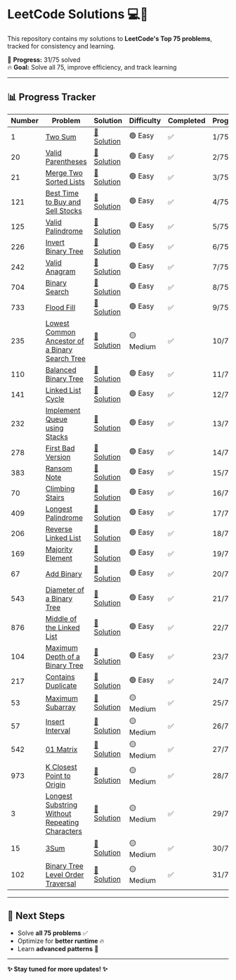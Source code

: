 # LeetCode Solutions 💻🚀  

This repository contains my solutions to **LeetCode's Top 75 problems**, tracked for consistency and learning.  

📌 **Progress:** 31/75 solved  
🔥 **Goal:** Solve all 75, improve efficiency, and track learning  

---

## 📊 Progress Tracker  

| Number | Problem | Solution | Difficulty | Completed | Progress |
| --- | --- | --- | --- | --- | --- |
| 1 | [Two Sum](https://leetcode.com/problems/two-sum/) | [🔗 Solution](./001_two_sum.py) | 🟢 Easy | ✅ | 1/75 |
| 20 | [Valid Parentheses](https://leetcode.com/problems/valid-parentheses/) | [🔗 Solution](./020_valid_parentheses.py) | 🟢 Easy | ✅ | 2/75 |
| 21 | [Merge Two Sorted Lists](https://leetcode.com/problems/merge-two-sorted-lists/) | [🔗 Solution](./021_merge_sorted_lists.py) | 🟢 Easy | ✅ | 3/75 |
| 121 | [Best Time to Buy and Sell Stocks](https://leetcode.com/problems/best-time-to-buy-and-sell-stock/) | [🔗 Solution](./121_best_time_to_buy_sell.py) | 🟢 Easy | ✅ | 4/75 |
| 125 | [Valid Palindrome](https://leetcode.com/problems/valid-palindrome/) | [🔗 Solution](./125_valid_palindrome.py) | 🟢 Easy | ✅ | 5/75 |
| 226 | [Invert Binary Tree](https://leetcode.com/problems/invert-binary-tree/) | [🔗 Solution](./226_invert_binary_tree.py) | 🟢 Easy | ✅ | 6/75 |
| 242 | [Valid Anagram](https://leetcode.com/problems/valid-anagram/) | [🔗 Solution](./242_valid_anagram.py) | 🟢 Easy | ✅ | 7/75 |
| 704 | [Binary Search](https://leetcode.com/problems/binary-search/) | [🔗 Solution](./704_binary_search.py) | 🟢 Easy | ✅ | 8/75 |
| 733 | [Flood Fill](https://leetcode.com/problems/flood-fill/) | [🔗 Solution](./733_flood_fill.py) | 🟢 Easy | ✅ | 9/75 |
| 235 | [Lowest Common Ancestor of a Binary Search Tree](https://leetcode.com/problems/lowest-common-ancestor-of-a-binary-search-tree/) | [🔗 Solution](./235_lowest_common_ancestor.py) | 🟡 Medium | ✅ | 10/75 |
| 110 | [Balanced Binary Tree](https://leetcode.com/problems/balanced-binary-tree/) | [🔗 Solution](./110_balanced_binary_tree.py) | 🟢 Easy | ✅ | 11/75 |
| 141 | [Linked List Cycle](https://leetcode.com/problems/linked-list-cycle/) | [🔗 Solution](./141_linked_list_cycle.py) | 🟢 Easy | ✅ | 12/75 |
| 232 | [Implement Queue using Stacks](https://leetcode.com/problems/implement-queue-using-stacks/) | [🔗 Solution](./232_implement_queue.py) | 🟢 Easy | ✅ | 13/75 |
| 278 | [First Bad Version](https://leetcode.com/problems/first-bad-version/) | [🔗 Solution](./278_first_bad_version.py) | 🟢 Easy | ✅ | 14/75 |
| 383 | [Ransom Note](https://leetcode.com/problems/ransom-note/) | [🔗 Solution](./383_ransom_note.py) | 🟢 Easy | ✅ | 15/75 |
| 70 | [Climbing Stairs](https://leetcode.com/problems/climbing-stairs/) | [🔗 Solution](./070_climbing_stairs.py) | 🟢 Easy | ✅ | 16/75 |
| 409 | [Longest Palindrome](https://leetcode.com/problems/longest-palindrome/) | [🔗 Solution](./409_longest_palindrome.py) | 🟢 Easy | ✅ | 17/75 |
| 206 | [Reverse Linked List](https://leetcode.com/problems/reverse-linked-list/) | [🔗 Solution](./206_reverse_linked_list.py) | 🟢 Easy | ✅ | 18/75 |
| 169 | [Majority Element](https://leetcode.com/problems/majority-element/) | [🔗 Solution](./169_majority_element.py) | 🟢 Easy | ✅ | 19/75 |
| 67 | [Add Binary](https://leetcode.com/problems/add-binary/) | [🔗 Solution](./067_add_binary.py) | 🟢 Easy | ✅ | 20/75 |
| 543 | [Diameter of a Binary Tree](https://leetcode.com/problems/diameter-of-binary-tree/) | [🔗 Solution](./543_diameter_binary_tree.py) | 🟢 Easy | ✅ | 21/75 |
| 876 | [Middle of the Linked List](https://leetcode.com/problems/middle-of-the-linked-list/) | [🔗 Solution](./876_middle_linked_list.py) | 🟢 Easy | ✅ | 22/75 |
| 104 | [Maximum Depth of a Binary Tree](https://leetcode.com/problems/maximum-depth-of-binary-tree/) | [🔗 Solution](./104_maximum_depth.py) | 🟢 Easy | ✅ | 23/75 |
| 217 | [Contains Duplicate](https://leetcode.com/problems/contains-duplicate/) | [🔗 Solution](./217_contains_duplicate.py) | 🟢 Easy | ✅ | 24/75 |
| 53 | [Maximum Subarray](https://leetcode.com/problems/maximum-subarray/) | [🔗 Solution](./053_maximum_subarray.py) | 🟡 Medium | ✅ | 25/75 |
| 57 | [Insert Interval](https://leetcode.com/problems/insert-interval/) | [🔗 Solution](./057_insert_interval.py) | 🟡 Medium | ✅ | 26/75 |
| 542 | [01 Matrix](https://leetcode.com/problems/01-matrix/) | [🔗 Solution](./542_01_matrix.py) | 🟡 Medium | ✅ | 27/75 |
| 973 | [K Closest Point to Origin](https://leetcode.com/problems/k-closest-points-to-origin/) | [🔗 Solution](./973_k_closest_points.py) | 🟡 Medium | ✅ | 28/75 |
| 3 | [Longest Substring Without Repeating Characters](https://leetcode.com/problems/longest-substring-without-repeating-characters/) | [🔗 Solution](./003_longest_substring.py) | 🟡 Medium | ✅ | 29/75 |
| 15 | [3Sum](https://leetcode.com/problems/3sum/) | [🔗 Solution](./015_3sum.py) | 🟡 Medium | ✅ | 30/75 |
| 102 | [Binary Tree Level Order Traversal](https://leetcode.com/problems/binary-tree-level-order-traversal/) | [🔗 Solution](./102_binary_tree_level_order.py) | 🟡 Medium | ✅ | 31/75 |
<!--- 
| 133 | [Clone Graph](https://leetcode.com/problems/clone-graph/) | | 🟡 Medium | | |
| 150 | [Evaluate Reverse Polish Notation](https://leetcode.com/problems/evaluate-reverse-polish-notation/) | | 🟡 Medium | | |
| 207 | [Course Schedule](https://leetcode.com/problems/course-schedule/) | | 🟡 Medium | | |
| 208 | [Implement Trie (Prefix Tree)](https://leetcode.com/problems/implement-trie-prefix-tree/) | | 🟡 Medium | | |
| 322 | [Coin Change](https://leetcode.com/problems/coin-change/) | | 🟡 Medium | | |
| 238 | [Product of Array Except Self](https://leetcode.com/problems/product-of-array-except-self/) | | 🟡 Medium | | |
| 155 | [Min Stack](https://leetcode.com/problems/min-stack/) | | 🟡 Medium | | |
| 98 | [Validate Binary Search Tree](https://leetcode.com/problems/validate-binary-search-tree/) | | 🟡 Medium | | |
| 200 | [Number of Islands](https://leetcode.com/problems/number-of-islands/) | | 🟡 Medium | | |
| 994 | [Rotting Oranges](https://leetcode.com/problems/rotting-oranges/) | | 🟡 Medium | | |
| 33 | [Search in Rotated Sorted Array](https://leetcode.com/problems/search-in-rotated-sorted-array/) | | 🟡 Medium | | |
| 39 | [Combination Sum](https://leetcode.com/problems/combination-sum/) | | 🟡 Medium | | |
| 46 | [Permutations](https://leetcode.com/problems/permutations/) | | 🟡 Medium | | |
| 56 | [Merge Intervals](https://leetcode.com/problems/merge-intervals/) | | 🟡 Medium | | |
| 236 | [Lowest Common Ancestor of a Binary Tree](https://leetcode.com/problems/lowest-common-ancestor-of-a-binary-tree/description/) | [🔗 Solution](./236_lowest_common_ancestor.py) |  |  |  |
| 981 | [Time Based Key-Value Store](https://leetcode.com/problems/time-based-key-value-store/description/) | [🔗 Solution](./981_time_based_key_value_store.py) |  |  |  |
| 721 | [Accounts Merge](https://leetcode.com/problems/accounts-merge/description/) | [🔗 Solution](./721_accounts_merge.py) |  |  |  |
| 75 | [Sort Colors](https://leetcode.com/problems/sort-colors/description/) | [🔗 Solution](./075_sort_colors.py) |  |  |  |
| 139 | [Word Break](https://leetcode.com/problems/word-break/description/) | [🔗 Solution](./139_word_break.py) |  |  |  |
| 416 | [Partition Equal Subset Sum](https://leetcode.com/problems/partition-equal-subset-sum/description/) | [🔗 Solution](./416_partition_equal_subset_sum.py) |  |  |  |
| 8 | [String to Integer (atoi)](https://leetcode.com/problems/string-to-integer-atoi/description/) | [🔗 Solution](./008_string_to_integer.py) |  |  |  |
| 54 | [Spiral Matrix](https://leetcode.com/problems/spiral-matrix/description/) | [🔗 Solution](./054_spiral_matrix.py) |  |  |  |
| 78 | [Subsets](https://leetcode.com/problems/subsets/description/) | [🔗 Solution](./078_subsets.py) |  |  |  |
| 199 | [Binary Tree Right Side View](https://leetcode.com/problems/binary-tree-right-side-view/description/) | [🔗 Solution](./199_binary_tree_right_side_view.py) |  |  |  |
| 5 | [Longest Palindromic Substring](https://leetcode.com/problems/longest-palindromic-substring/description/) | [🔗 Solution](./005_longest_palindromic_substring.py) |  |  |  |
| 62 | [Unique Paths](https://leetcode.com/problems/unique-paths/description/) | [🔗 Solution](./062_unique_paths.py) |  |  |  |
| 105 | [Construct Binary Tree from Preorder and Inorder Traversal](https://leetcode.com/problems/construct-binary-tree-from-preorder-and-inorder-traversal/description/) | [🔗 Solution](./105_construct_binary_tree.py) |  |  |  |
| 11 | [Container With Most Water](https://leetcode.com/problems/container-with-most-water/description/) | [🔗 Solution](./011_container_with_most_water.py) |  |  |  |
| 17 | [Letter Combinations of a Phone Number](https://leetcode.com/problems/letter-combinations-of-a-phone-number/description/) | [🔗 Solution](./017_letter_combinations.py) |  |  |  |
| 79 | [Word Search](https://leetcode.com/problems/word-search/description/) | [🔗 Solution](./079_word_search.py) |  |  |  |
| 438 | [Find All Anagrams in a String](https://leetcode.com/problems/find-all-anagrams-in-a-string/description/) | [🔗 Solution](./438_find_all_anagrams.py) |  |  |  |
| 310 | [Minimum Height Trees](https://leetcode.com/problems/minimum-height-trees/description/) | [🔗 Solution](./310_minimum_height_trees.py) |  |  |  |
| 621 | [Task Scheduler](https://leetcode.com/problems/task-scheduler/description/) | [🔗 Solution](./621_task_scheduler.py) |  |  |  |
| 146 | [LRU Cache](https://leetcode.com/problems/lru-cache/description/) | [🔗 Solution](./146_lru_cache.py) |  |  |  |
| 230 | [Kth Smallest Element in a BST](https://leetcode.com/problems/kth-smallest-element-in-a-bst/description/) | [🔗 Solution](./230_kth_smallest_element.py) |  |  |  |
| 76 | [Minimum Window Substring](https://leetcode.com/problems/minimum-window-substring/description/) | [🔗 Solution](./076_minimum_window_substring.py) |  |  |  |
| 297 | [Serialize and Deserialize Binary Tree](https://leetcode.com/problems/serialize-and-deserialize-binary-tree/description/) | [🔗 Solution](./297_serialize_deserialize_binary_tree.py) |  |  |  |
| 42 | [Trapping Rain Water](https://leetcode.com/problems/trapping-rain-water/description/) | [🔗 Solution](./042_trapping_rain_water.py) |  |  |  |
| 295 | [Find Median from Data Stream](https://leetcode.com/problems/find-median-from-data-stream/description/) | [🔗 Solution](./295_find_median.py) |  |  |  |
| 127 | [Word Ladder](https://leetcode.com/problems/word-ladder/description/) | [🔗 Solution](./127_word_ladder.py) |  |  |  |
| 224 | [Basic Calculator](https://leetcode.com/problems/basic-calculator/description/) | [🔗 Solution](./224_basic_calculator.py) |  |  |  |
| 1235 | [Maximum Profit in Job Scheduling](https://leetcode.com/problems/maximum-profit-in-job-scheduling/description/) | [🔗 Solution](./1235_max_profit_job_scheduling.py) |  |  |  |
| 23 | [Merge k Sorted Lists](https://leetcode.com/problems/merge-k-sorted-lists/description/) | [🔗 Solution](./023_merge_k_sorted_lists.py) |  |  |  |
| 84 | [Largest Rectangle in Histogram](https://leetcode.com/problems/largest-rectangle-in-histogram/description/) | [🔗 Solution](./084_largest_rectangle.py) |  |  |  |
--->
---
<!--- 
## 🚀 How I Solve Problems  
Each solution includes:  
✅ **Problem Explanation**  
💡 **Approach & Intuition**  
⏳ **Time & Space Complexity Analysis**  
🛠️ **Alternative Approaches (if any)**  

---
 --->
## 📌 Next Steps  
- Solve **all 75 problems** ✅  
- Optimize for **better runtime** 🔥  
- Learn **advanced patterns** 🤖  

---

**✨ Stay tuned for more updates! ✨**
